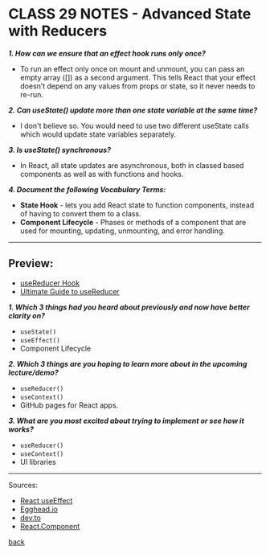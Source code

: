 # CLASS 29 NOTES - Advanced State with Reducers

***1. How can we ensure that an effect hook runs only once?***

- To run an effect only once on mount and unmount, you can pass an empty array ([]) as a second argument. This tells React that your effect doesn’t depend on any values from props or state, so it never needs to re-run.

***2. Can useState() update more than one state variable at the same time?***

- I don't believe so. You would need to use two different useState calls which would update state variables separately.

***3. Is useState() synchronous?***

- In React, all state updates are asynchronous, both in classed based components as well as with functions and hooks.

***4. Document the following Vocabulary Terms:***

- **State Hook** - lets you add React state to function components, instead of having to convert them to a class.
- **Component Lifecycle** - Phases or methods of a component that are used for mounting, updating, unmounting, and error handling.

- - -

## Preview:

- [useReducer Hook](https://reactjs.org/docs/hooks-reference.html#usereducer)
- [Ultimate Guide to useReducer](https://blog.logrocket.com/guide-to-react-usereducer-hook/)

***1. Which 3 things had you heard about previously and now have better clarity on?***

- `useState()`
- `useEffect()`
- Component Lifecycle

***2. Which 3 things are you hoping to learn more about in the upcoming lecture/demo?***

- `useReducer()`
- `useContext()`
- GitHub pages for React apps.

***3. What are you most excited about trying to implement or see how it works?***

- `useReducer()`
- `useContext()`
- UI libraries

- - -

Sources:

- [React useEffect](https://reactjs.org/docs/hooks-effect.html)
- [Egghead.io](https://egghead.io/lessons/react-handle-multiple-state-values-when-using-usestate-react-hook)
- [dev.to](https://dev.to/bytebodger/synchronous-state-with-react-hooks-1k4f)
- [React.Component](https://reactjs.org/docs/react-component.html)

[back](../README.md)
